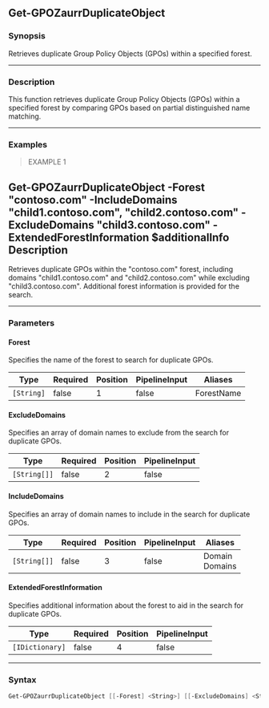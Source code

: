 Get-GPOZaurrDuplicateObject
---------------------------

### Synopsis
Retrieves duplicate Group Policy Objects (GPOs) within a specified forest.

---

### Description

This function retrieves duplicate Group Policy Objects (GPOs) within a specified forest by comparing GPOs based on partial distinguished name matching.

---

### Examples
> EXAMPLE 1

Get-GPOZaurrDuplicateObject -Forest "contoso.com" -IncludeDomains "child1.contoso.com", "child2.contoso.com" -ExcludeDomains "child3.contoso.com" -ExtendedForestInformation $additionalInfo
Description
-----------
Retrieves duplicate GPOs within the "contoso.com" forest, including domains "child1.contoso.com" and "child2.contoso.com" while excluding "child3.contoso.com". Additional forest information is provided for the search.

---

### Parameters
#### **Forest**
Specifies the name of the forest to search for duplicate GPOs.

|Type      |Required|Position|PipelineInput|Aliases   |
|----------|--------|--------|-------------|----------|
|`[String]`|false   |1       |false        |ForestName|

#### **ExcludeDomains**
Specifies an array of domain names to exclude from the search for duplicate GPOs.

|Type        |Required|Position|PipelineInput|
|------------|--------|--------|-------------|
|`[String[]]`|false   |2       |false        |

#### **IncludeDomains**
Specifies an array of domain names to include in the search for duplicate GPOs.

|Type        |Required|Position|PipelineInput|Aliases           |
|------------|--------|--------|-------------|------------------|
|`[String[]]`|false   |3       |false        |Domain<br/>Domains|

#### **ExtendedForestInformation**
Specifies additional information about the forest to aid in the search for duplicate GPOs.

|Type           |Required|Position|PipelineInput|
|---------------|--------|--------|-------------|
|`[IDictionary]`|false   |4       |false        |

---

### Syntax
```PowerShell
Get-GPOZaurrDuplicateObject [[-Forest] <String>] [[-ExcludeDomains] <String[]>] [[-IncludeDomains] <String[]>] [[-ExtendedForestInformation] <IDictionary>] [<CommonParameters>]
```
